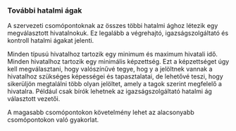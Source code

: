 ### További hatalmi ágak

A szervezeti csomópontoknak az összes többi hatalmi ághoz létezik egy megválasztott hivatalnokuk. Ez legalább a végrehajtó, igazságszolgáltató és kontroll hatalmi ágakat jelenti.

Minden típusú hivatalhoz tartozik egy minimum és maximum hivatali idő. Minden hivatalhoz tartozik egy minimális képzettség. Ezt a képzettséget úgy kell megválasztani, hogy valószínűvé tegye, hog y a jelöltnek vannak a hivatalhoz szükséges képességei és tapasztalatai, de lehetővé teszi, hogy sikerüljön megtalálni több olyan jelöltet, amely a tagok szerint megfelelő a hivatalra. Például csak bírók lehetnek az igazságszolgáltató hatalmi ág választott vezetői.

A magasabb csomópontokon követelmény lehet az alacsonyabb csomópontokon való gyakorlat.

